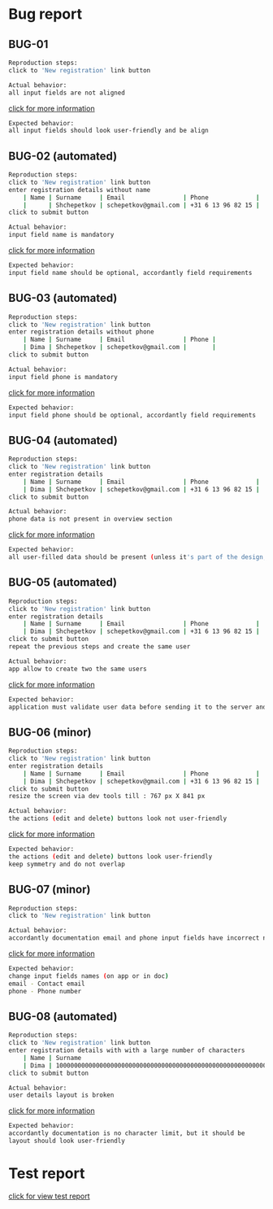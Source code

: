 # Bug report

## BUG-01
```bash
Reproduction steps:
click to 'New registration' link button
```
```bash
Actual behavior:
all input fields are not aligned
```
[click for more information](https://drive.google.com/file/d/1ovQ-0Ib6BsEU1L8grHwF3rMnchom8_Eb/view?usp=sharing)

```bash
Expected behavior:
all input fields should look user-friendly and be align
```
## BUG-02 (automated)
```bash
Reproduction steps:
click to 'New registration' link button
enter registration details without name
	| Name | Surname     | Email                | Phone             |
	|      | Shchepetkov | schepetkov@gmail.com | +31 6 13 96 82 15 |
click to submit button
```
```bash
Actual behavior:
input field name is mandatory
```
[click for more information](https://drive.google.com/file/d/1V7Qj4AOvD29d1WndoL2mpNbuV92VtjOP/view?usp=sharing)

```bash
Expected behavior:
input field name should be optional, accordantly field requirements
```
## BUG-03 (automated)
```bash
Reproduction steps:
click to 'New registration' link button
enter registration details without phone
	| Name | Surname     | Email                | Phone |
	| Dima | Shchepetkov | schepetkov@gmail.com |       |
click to submit button
```
```bash
Actual behavior:
input field phone is mandatory
```
[click for more information](https://drive.google.com/file/d/1dMMfl9RZg11rHMD0vaip5BoD84_6WWQc/view?usp=share_link)

```bash
Expected behavior:
input field phone should be optional, accordantly field requirements
```
## BUG-04 (automated)
```bash
Reproduction steps:
click to 'New registration' link button
enter registration details
	| Name | Surname     | Email                | Phone             |
	| Dima | Shchepetkov | schepetkov@gmail.com | +31 6 13 96 82 15 |
click to submit button
```
```bash
Actual behavior:
phone data is not present in overview section
```
[click for more information](https://drive.google.com/file/d/1YPjTcHd38oQQQ3VJEplwvmkXPCgncl9a/view?usp=share_link)

```bash
Expected behavior:
all user-filled data should be present (unless it's part of the design, it's hard to say without access to the layout)
```
## BUG-05 (automated)
```bash
Reproduction steps:
click to 'New registration' link button
enter registration details
	| Name | Surname     | Email                | Phone             |
	| Dima | Shchepetkov | schepetkov@gmail.com | +31 6 13 96 82 15 |
click to submit button
repeat the previous steps and create the same user
```
```bash
Actual behavior:
app allow to create two the same users
```
[click for more information](https://drive.google.com/file/d/1gHPeHvO20UrK0J_lP0VL_krz5V6NLl4u/view?usp=share_link)

```bash
Expected behavior:
application must validate user data before sending it to the server and avoid the opportunity to create two identical users
```
## BUG-06 (minor)
```bash
Reproduction steps:
click to 'New registration' link button
enter registration details
	| Name | Surname     | Email                | Phone             |
	| Dima | Shchepetkov | schepetkov@gmail.com | +31 6 13 96 82 15 |
click to submit button
resize the screen via dev tools till : 767 px X 841 px
```
```bash
Actual behavior:
the actions (edit and delete) buttons look not user-friendly
```
[click for more information](https://drive.google.com/file/d/103iuOATlgMOV_J4ND4ZB82-ved7S-uVl/view?usp=share_link)

```bash
Expected behavior:
the actions (edit and delete) buttons look user-friendly
keep symmetry and do not overlap
```
## BUG-07 (minor)
```bash
Reproduction steps:
click to 'New registration' link button
```
```bash
Actual behavior:
accordantly documentation email and phone input fields have incorrect names
```
[click for more information](https://drive.google.com/file/d/1d6QU3H5-gb5C4kO_xq7uqgNnI2STi8dh/view?usp=share_link)

```bash
Expected behavior:
change input fields names (on app or in doc)
email - Contact email
phone - Phone number
```
## BUG-08 (automated)
```bash
Reproduction steps:
click to 'New registration' link button
enter registration details with with a large number of characters
	| Name | Surname                                                                                                                                                                                                                                                                                                                                       | Email                | Phone             |
	| Dima | 100000000000000000000000000000000000000000000000000000000000000000000000000000000000000000000000000000000000000000000000000000000000000000000000000000000000000000000000000000000000000000000000000000000000000000000000000000000000000000000000000000000000000000000000000000000000000000000000000000000000000000000000000000000000000000000 | schepetkov@gmail.com | +31 6 13 96 82 15 |
click to submit button
```
```bash
Actual behavior:
user details layout is broken
```
[click for more information](https://drive.google.com/file/d/1wBH8O0AKyveBl6FGP12Tr54tOXxYlypT/view?usp=share_link)

```bash
Expected behavior:
accordantly documentation is no character limit, but it should be
layout should look user-friendly

```
# Test report
[click for view test report](https://drive.google.com/file/d/1ykFsMpZzV0gxchCPjY5u8SeMmAkHt6Oy/view?usp=share_link)
